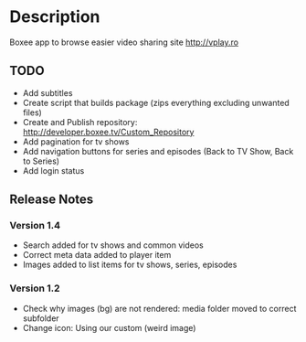 
# Description
Boxee app to browse easier video sharing site http://vplay.ro

## TODO
 - Add subtitles
 - Create script that builds package (zips everything excluding unwanted files)
 - Create and Publish repository: http://developer.boxee.tv/Custom_Repository
 - Add pagination for tv shows
 - Add navigation buttons for series and episodes (Back to TV Show, Back to Series)
 - Add login status

## Release Notes
### Version 1.4
 - Search added for tv shows and common videos
 - Correct meta data added to player item
 - Images added to list items for tv shows, series, episodes

### Version 1.2
 - Check why images (bg) are not rendered: media folder moved to correct subfolder
 - Change icon: Using our custom (weird image)
